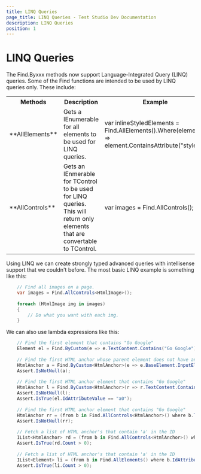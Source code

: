```yaml
---
title: LINQ Queries
page_title: LINQ Queries - Test Studio Dev Documentation
description: LINQ Queries
position: 1
---
```

# LINQ Queries

The Find.Byxxx methods now support Language-Integrated Query (LINQ) queries. Some of the Find functions are intended to be used by LINQ queries only. These include:

<table class="docs">
<tr>
	<th>Methods</th><th>Description</th><th>Example</th>
</tr>
<tr>
	<td>**AllElements**</td>
	<td>Gets a IEnumerable for all elements to be used for LINQ queries.</td>
	<td>var inlineStyledElements = Find.AllElements().Where(element =><br>
	element.ContainsAttribute("style"));</td>
</tr>
<tr>
	<td>**AllControls**</td>
	<td>Gets an IEnmerable for TControl to be used for LINQ queries. This will return only elements that are convertable to TControl.</td>
	<td>var images = Find.AllControls<HtmlImage>();</td>
</tr>
<table>

Using LINQ we can create strongly typed advanced queries with intellisense support that we couldn't before. The most basic LINQ example is something like this:

````C#				
	// Find all images on a page.
	var images = Find.AllControls<HtmlImage>();
	
	foreach (HtmlImage img in images)
	{
		// Do what you want with each img.
	}
````

We can also use lambda expressions like this:

````C#            
	// Find the first element that contains "Go Google"
	Element el = Find.ByCustom(e => e.TextContent.Contains("Go Google"));
	
	// Find the first HTML anchor whose parent element does not have an input type
	HtmlAnchor a = Find.ByCustom<HtmlAnchor>(e => e.BaseElement.InputElementType == InputElementType.NotSet);
	Assert.IsNotNull(a);
	
	// Find the first HTML anchor element that contains "Go Google"
	HtmlAnchor l = Find.ByCustom<HtmlAnchor>(r => r.TextContent.Contains("Go Google"));
	Assert.IsNotNull(l);
	Assert.IsTrue(el.IdAttributeValue == "a0");
	
	// Find the first HTML anchor element that contains "Go Google"
	HtmlAnchor rr = (from b in Find.AllControls<HtmlAnchor>() where b.TextContent.Contains("Go Google") select b).First();
	Assert.IsNotNull(rr);
	
	// Fetch a list of HTML anchor's that contain 'a' in the ID
	IList<HtmlAnchor> rd = (from b in Find.AllControls<HtmlAnchor>() where b.ID.Contains("a") select b).ToArray();
	Assert.IsTrue(rd.Count > 0);
	
	// Fetch a list of HTML anchor's that contain 'a' in the ID
	IList<Element> li = (from b in Find.AllElements() where b.IdAttributeValue.Contains("a") select b).ToArray();
	Assert.IsTrue(li.Count > 0);
````